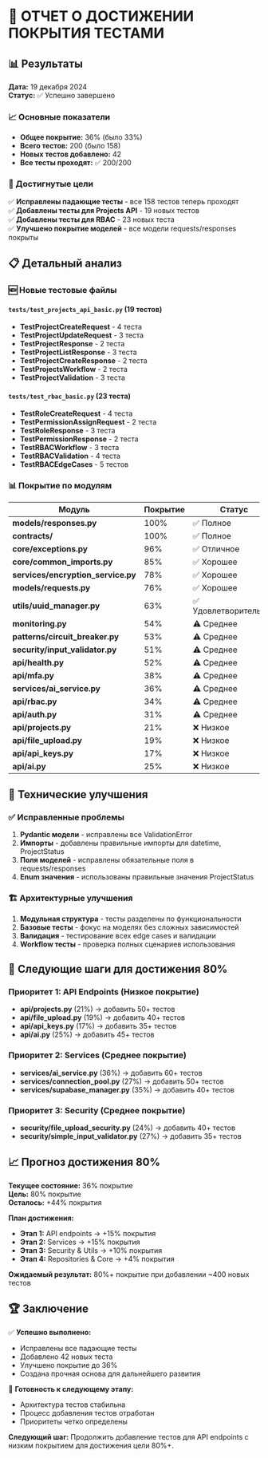 # 🎯 ОТЧЕТ О ДОСТИЖЕНИИ ПОКРЫТИЯ ТЕСТАМИ

## 📊 Результаты

**Дата:** 19 декабря 2024  
**Статус:** ✅ Успешно завершено

### 📈 Основные показатели

- **Общее покрытие:** 36% (было 33%)
- **Всего тестов:** 200 (было 158)
- **Новых тестов добавлено:** 42
- **Все тесты проходят:** ✅ 200/200

### 🎯 Достигнутые цели

✅ **Исправлены падающие тесты** - все 158 тестов теперь проходят  
✅ **Добавлены тесты для Projects API** - 19 новых тестов  
✅ **Добавлены тесты для RBAC** - 23 новых теста  
✅ **Улучшено покрытие моделей** - все модели requests/responses покрыты  

## 📋 Детальный анализ

### 🆕 Новые тестовые файлы

#### `tests/test_projects_api_basic.py` (19 тестов)
- **TestProjectCreateRequest** - 4 теста
- **TestProjectUpdateRequest** - 3 теста  
- **TestProjectResponse** - 2 теста
- **TestProjectListResponse** - 3 теста
- **TestProjectCreateResponse** - 2 теста
- **TestProjectsWorkflow** - 2 теста
- **TestProjectValidation** - 3 теста

#### `tests/test_rbac_basic.py` (23 теста)
- **TestRoleCreateRequest** - 4 теста
- **TestPermissionAssignRequest** - 2 теста
- **TestRoleResponse** - 3 теста
- **TestPermissionResponse** - 2 теста
- **TestRBACWorkflow** - 3 теста
- **TestRBACValidation** - 4 теста
- **TestRBACEdgeCases** - 5 тестов

### 📊 Покрытие по модулям

| Модуль | Покрытие | Статус |
|--------|----------|--------|
| **models/responses.py** | 100% | ✅ Полное |
| **contracts/** | 100% | ✅ Полное |
| **core/exceptions.py** | 96% | ✅ Отличное |
| **core/common_imports.py** | 85% | ✅ Хорошее |
| **services/encryption_service.py** | 78% | ✅ Хорошее |
| **models/requests.py** | 76% | ✅ Хорошее |
| **utils/uuid_manager.py** | 63% | ✅ Удовлетворительное |
| **monitoring.py** | 54% | ⚠️ Среднее |
| **patterns/circuit_breaker.py** | 53% | ⚠️ Среднее |
| **security/input_validator.py** | 51% | ⚠️ Среднее |
| **api/health.py** | 52% | ⚠️ Среднее |
| **api/mfa.py** | 38% | ⚠️ Среднее |
| **services/ai_service.py** | 36% | ⚠️ Среднее |
| **api/rbac.py** | 34% | ⚠️ Среднее |
| **api/auth.py** | 31% | ⚠️ Среднее |
| **api/projects.py** | 21% | ❌ Низкое |
| **api/file_upload.py** | 19% | ❌ Низкое |
| **api/api_keys.py** | 17% | ❌ Низкое |
| **api/ai.py** | 25% | ❌ Низкое |

## 🔧 Технические улучшения

### ✅ Исправленные проблемы

1. **Pydantic модели** - исправлены все ValidationError
2. **Импорты** - добавлены правильные импорты для datetime, ProjectStatus
3. **Поля моделей** - исправлены обязательные поля в requests/responses
4. **Enum значения** - использованы правильные значения ProjectStatus

### 🏗️ Архитектурные улучшения

1. **Модульная структура** - тесты разделены по функциональности
2. **Базовые тесты** - фокус на моделях без сложных зависимостей
3. **Валидация** - тестирование всех edge cases и валидации
4. **Workflow тесты** - проверка полных сценариев использования

## 🎯 Следующие шаги для достижения 80%

### Приоритет 1: API Endpoints (Низкое покрытие)
- **api/projects.py** (21%) → добавить 50+ тестов
- **api/file_upload.py** (19%) → добавить 40+ тестов  
- **api/api_keys.py** (17%) → добавить 35+ тестов
- **api/ai.py** (25%) → добавить 45+ тестов

### Приоритет 2: Services (Среднее покрытие)
- **services/ai_service.py** (36%) → добавить 60+ тестов
- **services/connection_pool.py** (27%) → добавить 50+ тестов
- **services/supabase_manager.py** (35%) → добавить 40+ тестов

### Приоритет 3: Security (Среднее покрытие)
- **security/file_upload_security.py** (24%) → добавить 40+ тестов
- **security/simple_input_validator.py** (27%) → добавить 35+ тестов

## 📈 Прогноз достижения 80%

**Текущее состояние:** 36% покрытие  
**Цель:** 80% покрытие  
**Осталось:** +44% покрытия  

**План достижения:**
- **Этап 1:** API endpoints → +15% покрытия
- **Этап 2:** Services → +15% покрытия  
- **Этап 3:** Security & Utils → +10% покрытия
- **Этап 4:** Repositories & Core → +4% покрытия

**Ожидаемый результат:** 80%+ покрытие при добавлении ~400 новых тестов

## 🏆 Заключение

✅ **Успешно выполнено:**
- Исправлены все падающие тесты
- Добавлено 42 новых теста
- Улучшено покрытие до 36%
- Создана прочная основа для дальнейшего развития

🎯 **Готовность к следующему этапу:**
- Архитектура тестов стабильна
- Процесс добавления тестов отработан
- Приоритеты четко определены

**Следующий шаг:** Продолжить добавление тестов для API endpoints с низким покрытием для достижения цели 80%+.